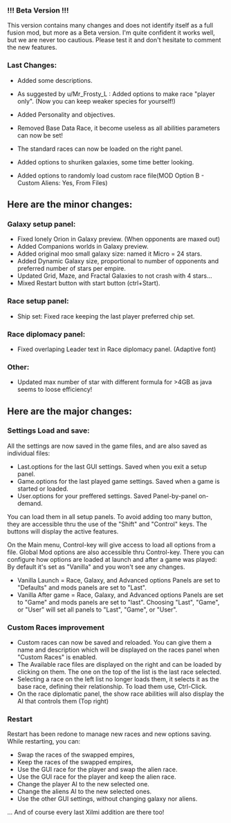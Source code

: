 ### !!! Beta Version !!!
This version contains many changes and does not identify itself as a full fusion mod, but more as a Beta version.
I'm quite confident it works well, but we are never too cautious. Please test it and don't hesitate to comment the new features.

### Last Changes:
  - Added some descriptions.
  - As suggested by u/Mr_Frosty_L : Added options to make race "player only". (Now you can keep weaker species for yourself!)
  - Added Personality and objectives.
  - Removed Base Data Race, it become useless as all abilities parameters can now be set!
  - The standard races can now be loaded on the right panel.

  - Added options to shuriken galaxies, some time better looking.
  - Added options to randomly load custom race file(MOD Option B - Custom Aliens: Yes, From Files)

## Here are the minor changes:

### Galaxy setup panel:
  - Fixed lonely Orion in Galaxy preview. (When opponents are maxed out)
  - Added Companions worlds in Galaxy preview.
  - Added original moo small galaxy size: named it Micro = 24 stars.
  - Added Dynamic Galaxy size, proportional to number of opponents and preferred number of stars per empire.
  - Updated Grid, Maze, and Fractal Galaxies to not crash with 4 stars...
  - Mixed Restart button with start button (ctrl+Start).

### Race setup panel:
  - Ship set: Fixed race keeping the last player preferred chip set.

### Race diplomacy panel:
  - Fixed overlaping Leader text in Race diplomacy panel. (Adaptive font)

### Other:
  - Updated max number of star with different formula for >4GB as java seems to loose efficiency! 

## Here are the major changes:

### Settings Load and save:

All the settings are now saved in the game files, and are also saved as individual files:
  - Last.options for the last GUI settings. Saved when you exit a setup panel.
  - Game.options for the last played game settings. Saved when a game is started or loaded.
  - User.options for your preffered settings. Saved Panel-by-panel on-demand.

You can load them in all setup panels. To avoid adding too many button, they are accessible thru the use of the "Shift" and "Control" keys. The buttons will display the active features.

On the Main menu, Control-key will give access to load all options from a file.
Global Mod options are also accessible thru Control-key. There you can configure how options are loaded at launch and after a game was played: By default it's set as "Vanilla" and you won't see any changes.
  - Vanilla Launch = Race, Galaxy, and Advanced options Panels are set to "Defaults" and mods panels are set to "Last".
  - Vanilla After game =  Race, Galaxy, and Advanced options Panels are set to "Game" and mods panels are set to "last".
Choosing "Last", "Game", or "User" will set all panels to "Last", "Game", or "User".

### Custom Races improvement
  - Custom races can now be saved and reloaded. You can give them a name and description which will be displayed on the races panel when "Custom Races" is enabled.
  - The Available race files are displayed on the right and can be loaded by clicking on them. The one on the top of the list is the last race selected.
  - Selecting a race on the left list no longer loads them, it selects it as the base race, defining their relationship. To load them use, Ctrl-Click.
  - On the race diplomatic panel, the show race abilities will also display the AI that controls them (Top right)


### Restart
Restart has been redone to manage new races and new options saving. While restarting, you can:

  - Swap the races of the swapped empires,
  - Keep the races of the swapped empires,
  - Use the GUI race for the player and swap the alien race.
  - Use the GUI race for the player and keep the alien race.
  - Change the player AI to the new selected one.
  - Change the aliens AI to the new selected ones.
  - Use the other GUI settings, without changing galaxy nor aliens.

... And of course every last Xilmi addition are there too!
